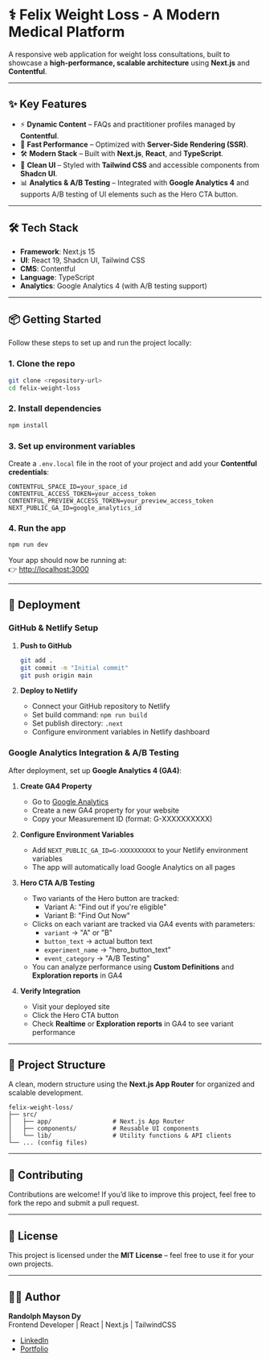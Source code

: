 # ⚕️ Felix Weight Loss - A Modern Medical Platform

A responsive web application for weight loss consultations, built to showcase a **high-performance, scalable architecture** using **Next.js** and **Contentful**.

---

## ✨ Key Features
- ⚡ **Dynamic Content** – FAQs and practitioner profiles managed by **Contentful**.  
- 🚀 **Fast Performance** – Optimized with **Server-Side Rendering (SSR)**.  
- 🛠️ **Modern Stack** – Built with **Next.js**, **React**, and **TypeScript**.  
- 🎨 **Clean UI** – Styled with **Tailwind CSS** and accessible components from **Shadcn UI**.  
- 📊 **Analytics & A/B Testing** – Integrated with **Google Analytics 4** and supports A/B testing of UI elements such as the Hero CTA button.

---

## 🛠️ Tech Stack
- **Framework**: Next.js 15  
- **UI**: React 19, Shadcn UI, Tailwind CSS  
- **CMS**: Contentful  
- **Language**: TypeScript  
- **Analytics**: Google Analytics 4 (with A/B testing support)

---

## 📦 Getting Started

Follow these steps to set up and run the project locally:

### 1. Clone the repo
```bash
git clone <repository-url>
cd felix-weight-loss
```

### 2. Install dependencies
```bash
npm install
```

### 3. Set up environment variables
Create a `.env.local` file in the root of your project and add your **Contentful credentials**:

```env
CONTENTFUL_SPACE_ID=your_space_id
CONTENTFUL_ACCESS_TOKEN=your_access_token
CONTENTFUL_PREVIEW_ACCESS_TOKEN=your_preview_access_token
NEXT_PUBLIC_GA_ID=google_analytics_id
```

### 4. Run the app
```bash
npm run dev
```

Your app should now be running at:  
👉 [http://localhost:3000](http://localhost:3000)

---

## 🚀 Deployment

### GitHub & Netlify Setup

1. **Push to GitHub**
   ```bash
   git add .
   git commit -m "Initial commit"
   git push origin main
   ```

2. **Deploy to Netlify**
   - Connect your GitHub repository to Netlify
   - Set build command: `npm run build`
   - Set publish directory: `.next`
   - Configure environment variables in Netlify dashboard

### Google Analytics Integration & A/B Testing

After deployment, set up **Google Analytics 4 (GA4)**:

1. **Create GA4 Property**
   - Go to [Google Analytics](https://analytics.google.com/)
   - Create a new GA4 property for your website
   - Copy your Measurement ID (format: G-XXXXXXXXXX)

2. **Configure Environment Variables**
   - Add `NEXT_PUBLIC_GA_ID=G-XXXXXXXXXX` to your Netlify environment variables
   - The app will automatically load Google Analytics on all pages

3. **Hero CTA A/B Testing**
   - Two variants of the Hero button are tracked:
     - Variant A: "Find out if you're eligible"
     - Variant B: "Find Out Now"
   - Clicks on each variant are tracked via GA4 events with parameters:
     - `variant` → "A" or "B"
     - `button_text` → actual button text
     - `experiment_name` → "hero_button_text"
     - `event_category` → "A/B Testing"
   - You can analyze performance using **Custom Definitions** and **Exploration reports** in GA4

4. **Verify Integration**
   - Visit your deployed site
   - Click the Hero CTA button
   - Check **Realtime** or **Exploration reports** in GA4 to see variant performance

---

## 📂 Project Structure
A clean, modern structure using the **Next.js App Router** for organized and scalable development.

```
felix-weight-loss/
├── src/
│   ├── app/                 # Next.js App Router
│   ├── components/          # Reusable UI components
│   └── lib/                 # Utility functions & API clients
└── ... (config files)
```

---

## 🤝 Contributing
Contributions are welcome! If you’d like to improve this project, feel free to fork the repo and submit a pull request.  

---

## 📜 License
This project is licensed under the **MIT License** – feel free to use it for your own projects.  

---

## 👨‍💻 Author
**Randolph Mayson Dy**  
Frontend Developer | React | Next.js | TailwindCSS  

- [LinkedIn](https://www.linkedin.com/in/maysondy/)  
- [Portfolio](https://www.randolphdy.com/)
